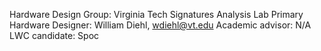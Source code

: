 Hardware Design Group: Virginia Tech Signatures Analysis Lab
Primary Hardware Designer: William Diehl, wdiehl@vt.edu
Academic advisor: N/A
LWC candidate: Spoc
